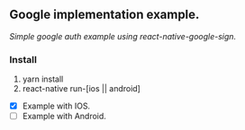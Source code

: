 ## Google implementation example.

*Simple google auth example using react-native-google-sign.*


### Install

1) yarn install
2) react-native run-[ios || android]



- [x] Example with IOS.
- [ ] Example with Android.